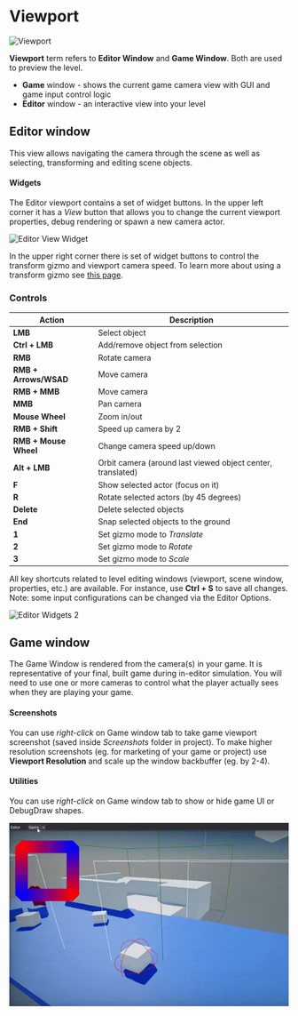 # Viewport

![Viewport](media/viewport.jpg)

**Viewport** term refers to **Editor Window** and **Game Window**.
Both are used to preview the level.
* **Game** window - shows the current game camera view with GUI and game input control logic
* **Editor** window - an interactive view into your level

## Editor window

This view allows navigating the camera through the scene as well as selecting, transforming and editing scene objects.

#### Widgets

The Editor viewport contains a set of widget buttons. In the upper left corner it has a *View* button that allows you to change the current viewport properties, debug rendering or spawn a new camera actor.

![Editor View Widget](media/viewport-view.jpg)

In the upper right corner there is set of widget buttons to control the transform gizmo and viewport camera speed.
To learn more about using a transform gizmo see [this page](../../get-started/scenes/transforming-actors.md).

### Controls

| Action | Description |
|--------|--------|
| **LMB** | Select object |
| **Ctrl + LMB** | Add/remove object from selection |
| **RMB** | Rotate camera |
| **RMB + Arrows/WSAD** | Move camera |
| **RMB + MMB** | Move camera |
| **MMB** | Pan camera |
| **Mouse Wheel** | Zoom in/out |
| **RMB + Shift** | Speed up camera by 2 |
| **RMB + Mouse Wheel** | Change camera speed up/down |
| **Alt + LMB** | Orbit camera (around last viewed object center, translated) |
| **F** | Show selected actor (focus on it) |
| **R** | Rotate selected actors (by 45 degrees) |
| **Delete** | Delete selected objects |
| **End** | Snap selected objects to the ground |
| **1** | Set gizmo mode to *Translate* |
| **2** | Set gizmo mode to *Rotate* |
| **3** | Set gizmo mode to *Scale* |

All key shortcuts related to level editing windows (viewport, scene window, properties, etc.) are available. For instance, use **Ctrl + S** to save all changes.
Note: some input configurations can be changed via the Editor Options.

![Editor Widgets 2](media/viewport-widgets2.jpg)

## Game window

The Game Window is rendered from the camera(s) in your game.
It is representative of your final, built game during in-editor simulation.
You will need to use one or more cameras to control what the player actually sees when they are playing your game.

#### Screenshots

You can use *right-click* on Game window tab to take game viewport screenshot (saved inside *Screenshots* folder in project). To make higher resolution screenshots (eg. for marketing of your game or project) use **Viewport Resolution** and scale up the window backbuffer (eg. by 2-4).

#### Utilities

You can use *right-click* on Game window tab to show or hide game UI or DebugDraw shapes.

![Game Viewport Utilities](media/game-viewport-debug-show.gif)
